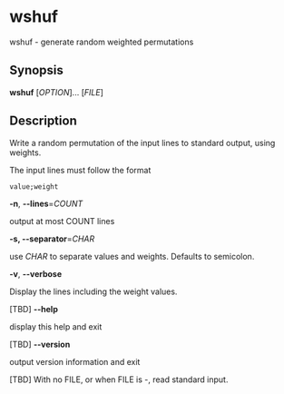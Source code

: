 # wshuf

wshuf - generate random weighted permutations

## Synopsis

**wshuf** [*OPTION*]... [*FILE*]

## Description

Write a random permutation of the input lines to standard output, using weights. 

The input lines must follow the format

 `value;weight` 



**-n**, **--lines**=*COUNT*

output at most COUNT lines

**-s, --separator**=*CHAR*

use *CHAR* to separate values and weights. Defaults to semicolon.

**-v**, **--verbose**

Display the lines including the weight values.

[TBD] **--help**

display this help and exit

[TBD] **--version**

output version information and exit



[TBD] With no FILE, or when FILE is -, read standard input.